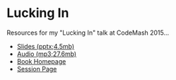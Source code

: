 # Lucking In

Resources for my "Lucking In" talk at CodeMash 2015...

- [Slides (pptx;4.5mb)](http://www.ericlawrence.com/dl/CodeMash2015-ericlaw-HTTPS-in-2015.pptx)
- [Audio (mp3;27.6mb)](http://www.ericlawrence.com/dl/CodeMash2015-ericlaw-HTTPS-in-2015.pptx)
- [Book Homepage](http://bluebadgebook.com)
- [Session Page](http://www.codemash.org/session/lucking-in-growing-fiddler-from-a-side-project-to-my-full-time-job/)
